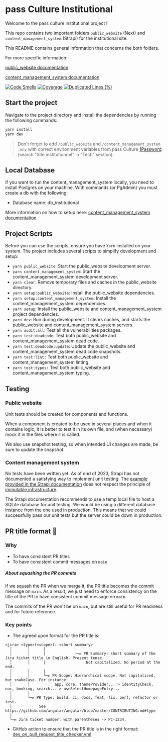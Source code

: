 # pass Culture Institutional

Welcome to the pass culture institutional project !

This repo contains two important folders `public_website` (Next) and `content_management_system` (Strapi) for the institutional site.

This README contains general information that concerns the both folders.

For more specific information:

[public_website documentation](./public_website/README.md)

[content_management_system documentation](./content_management_system/README.md)

[![Code Smells](https://sonarcloud.io/api/project_badges/measure?project=pass-culture_pass-culture-institutional&metric=code_smells)](https://sonarcloud.io/summary/overall?id=pass-culture_pass-culture-institutional)
[![Coverage](https://sonarcloud.io/api/project_badges/measure?project=pass-culture_pass-culture-institutional&metric=coverage)](https://sonarcloud.io/summary/overall?id=pass-culture_pass-culture-institutional)
[![Duplicated Lines (%)](https://sonarcloud.io/api/project_badges/measure?project=pass-culture_pass-culture-institutional&metric=duplicated_lines_density)](https://sonarcloud.io/summary/overall?id=pass-culture_pass-culture-institutional)

## Start the project

Navigate to the project directory and install the dependencies by running the following commands:

```bash
yarn install
yarn dev
```

> Don't forget to add `/public_website` and `/content_management_system` `.env` with correct environment variables from pass Culture [1Password](https://team-passculture.1password.com/) (search "Site institutionnel" in "Tech" section).

## Local Database

If you want to run the content_management_system locally, you need to install Postgres on your machine. With commands (or PgAdmin) you must create a db with the following:

- Database name: db_institutional

More information on how to setup here: [content_management_system documentation](./content_management_system/README.md)

## Project Scripts

Before you can use the scripts, ensure you have `Yarn` installed on your system.
The project includes several scripts to simplify development and setup:

- `yarn public_website`: Start the public_website development server.
- `yarn content_management_system`: Start the content_management_system development server.
- `yarn clear`: Remove temporary files and caches in the public_website directory.
- `yarn setup:public_website`: Install the public_website dependencies.
- `yarn setup:content_management_system`: Install the content_management_system dependencies.
- `yarn setup`: Install the public_website and content_management_system project dependencies.
- `yarn dev`: Run during development. It clears caches, and starts the public_website and content_management_system servers.
- `yarn audit:all`: Test all the vulnerabilities packages.
- `yarn test:deadcode`: Test both public_website and content_management_system dead code.
- `yarn test:deadcode:update`: Update the public_website and content_management_system dead code snapshots.
- `yarn test:lint:` Test both public_website and content_management_system linting.
- `yarn test:types:` Test both public_website and content_management_system typing.

## Testing

### Public website

Unit tests should be created for components and functions.

When a component is created to be used in several places and when it contains logic, it is better to test it in its own file, and (when necessary) mock it in the files where it is called.

We also use snapshot testing, so when intended UI changes are made, be sure to update the snapshot.

### Content management system

No tests have been written yet. As of end of 2023, Strapi has not documented a satisfying way to implement unit testing. The [example provided in the Strapi documentation](https://docs.strapi.io/dev-docs/testing) does not respect the principle of [immutable infrastructure](https://www.digitalocean.com/community/tutorials/what-is-immutable-infrastructure).

The Strapi documentation recommends to use a temp local file to host a SQLite database for unit testing. We would be using a different database instance from the one used in production. This means that we could successfully pass our unit tests but the server could be down in production.

## PR title format 🤖

### Why

- To have consistent PR titles
- To have consistent commit messages on `main`

##### About squashing the PR commits

If we squash the PR when we merge it, the PR title becomes the commit message on `main`.
As a result, we just need to enforce consistency on the title of the PR to have consistent commit message on `main`.

The commits of the PR won't be on `main`, but are still useful for PR readiness and for future reference.

### Key points

- The agreed upon format for the PR title is:

```
<jira> <type>(<scope>): <short summary>
  │       │      |             │
  │       │      |             └─⫸ PR Summary: short summary of the Jira ticket title in English. Present tense.
  │       │      |                  Not capitalized. No period at the end.
  │       │      |
  │       │      └─⫸ PR Scope: Hierarchical scope. Not capitalized, but snakeCase. For instance:
  │       │           app, core, themeProvider... > identityCheck, eac, booking, search... > useSelectHomepageEntry...
  │       │
  │       └─⫸ PR Type: build, ci, docs, feat, fix, perf, refactor or test.
  |            See https://github.com/angular/angular/blob/master/CONTRIBUTING.md#type
  │
  └─⫸ Jira ticket number: with parentheses -> PC-1234.
```

- GitHub action to ensure that the PR title is in the right format: [dev_on_pull_request_title_checker.yml](./.github/workflows/dev_on_pull_request_title_checker.yml)
